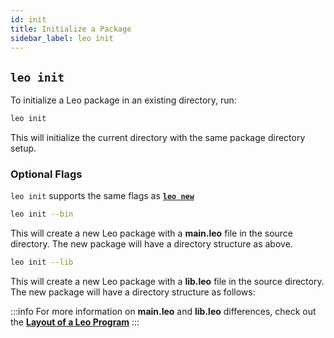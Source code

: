 ```yaml
---
id: init
title: Initialize a Package
sidebar_label: leo init
---
```


## `leo init`

To initialize a Leo package in an existing directory, run:
```bash
leo init
```
This will initialize the current directory with the same package directory setup.

### Optional Flags
`leo init` supports the same flags as [**`leo new`**](aleo/documentation/developer/cli/01_new.md#optional-flags)
```bash
leo init --bin
```
This will create a new Leo package with a **main.leo** file in the source directory. The new package will have a directory structure as above.

```bash
leo init --lib
```

This will create a new Leo package with a **lib.leo** file in the source directory. The new package will have a directory structure as follows:

:::info
For more information on **main.leo** and **lib.leo** differences, check out the [**Layout of a Leo Program**](../language/01_layout.md#binaries-vs-libraries)
:::